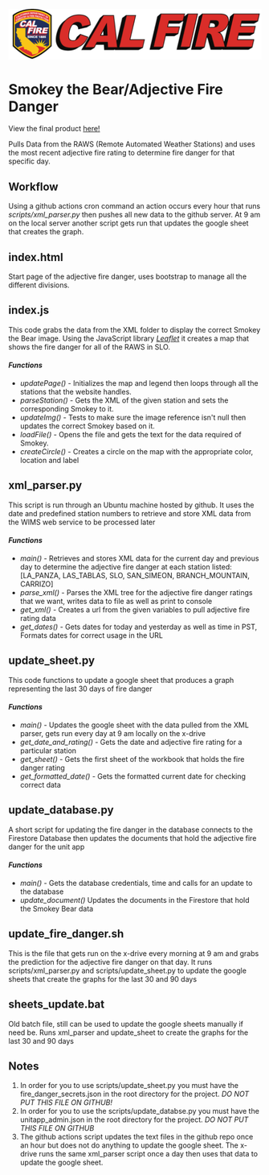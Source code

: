 ![Cal Fire Logo](img/calfirelong.png)

# **Smokey the Bear/Adjective Fire Danger**

View the final product [here!](slocountyfire.org/adjective_fire_danger)

Pulls Data from the RAWS (Remote Automated Weather Stations) and uses the most recent adjective fire rating
to determine fire danger for that specific day.

## **Workflow**
Using a github actions cron command an action occurs every hour that runs
*scripts/xml_parser.py* then pushes all new data to the github server. At 9 am
on the local server another script gets run that updates the google sheet that
creates the graph.

## **index.html**
Start page of the adjective fire danger, uses bootstrap to manage all the different divisions.

## **index.js**
This code grabs the data from the XML folder to display the correct Smokey the Bear image.
Using the JavaScript library *[Leaflet](https://leafletjs.com/index.html)* it creates a map that shows the fire danger for all
of the RAWS in SLO.

#### *Functions*
  *  *updatePage()* - Initializes the map and legend then loops through all the stations that the website handles.
  *  *parseStation()* - Gets the XML of the given station and sets the corresponding Smokey to it.
  *  *updateImg()*  - Tests to make sure the image reference isn't null then updates the correct Smokey based on it.
  *  *loadFile()* - Opens the file and gets the text for the data required of Smokey.
  *  *createCircle()* - Creates a circle on the map with the appropriate color, location and label

## **xml_parser.py**
This script is run through an Ubuntu machine hosted by github. It uses the date and predefined
station numbers to retrieve and store XML data from the WIMS web service to be processed later

#### *Functions*
  * *main()* - Retrieves and stores XML data for the current day and previous day to determine
    the adjective fire danger at each station listed:
    [LA_PANZA, LAS_TABLAS, SLO, SAN_SIMEON, BRANCH_MOUNTAIN, CARRIZO]
  * *parse_xml()* - Parses the XML tree for the adjective fire danger ratings that we want,
    writes data to file as well as print to console
  * *get_xml()* - Creates a url from the given variables to pull adjective fire rating
    data
  * *get_dates()* - Gets dates for today and yesterday as well as time in PST, Formats
    dates for correct usage in the URL

## **update_sheet.py**
This code functions to update a google sheet that produces a graph representing the last 30 days of fire danger

#### *Functions*
  * *main()* - Updates the google sheet with the data pulled from the XML parser, gets run every day at 9 am locally on the x-drive
  * *get_date_and_rating()* - Gets the date and adjective fire rating for a particular station
  * *get_sheet()* - Gets the first sheet of the workbook that holds the fire danger rating
  * *get_formatted_date()* - Gets the formatted current date for checking correct data

## **update_database.py**
A short script for updating the fire danger in the database connects to the Firestore Database then updates the documents that hold the adjective fire danger for the unit app

#### *Functions*
  * *main()* - Gets the database credentials, time and calls for an update to the database
  * *update_document()* Updates the documents in the Firestore that hold the Smokey Bear data

## **update_fire_danger.sh**
This is the file that gets run on the x-drive every morning at 9 am and grabs the prediction for the adjective fire danger
on that day. It runs scripts/xml_parser.py and scripts/update_sheet.py to update the google sheets that create the graphs
for the last 30 and 90 days

## **sheets_update.bat**
Old batch file, still can be used to update the google sheets manually if need be. Runs xml_parser and update_sheet
to create the graphs for the last 30 and 90 days

## **Notes**
1) In order for you to use scripts/update_sheet.py you must have the fire_danger_secrets.json in the root
  directory for the project. *DO NOT PUT THIS FILE ON GITHUB!*
2) In order for you to use the scripts/update_databse.py you must have the unitapp_admin.json in the root
  directory for the project. *DO NOT PUT THIS FILE ON GITHUB*
3) The github actions script updates the text files in the github repo once an hour but does not do anything to
  update the google sheet. The x-drive runs the same xml_parser script once a day then uses that data to update the
  google sheet.
